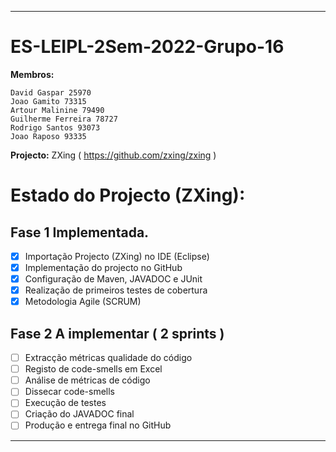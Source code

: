 
-----------------------------------
# ES-LEIPL-2Sem-2022-Grupo-16 #
**Membros:**
```
David Gaspar 25970
Joao Gamito 73315
Artour Malinine 79490
Guilherme Ferreira 78727
Rodrigo Santos 93073
Joao Raposo 93335
```
**Projecto:** ZXing ( https://github.com/zxing/zxing )

# Estado do Projecto (ZXing): #
## Fase 1 Implementada.
  - [x] Importação Projecto (ZXing) no IDE  (Eclipse)
  - [x] Implementação do projecto no GitHub
  - [x] Configuração de Maven, JAVADOC e JUnit
  - [x] Realização de primeiros testes de cobertura
  - [x] Metodologia Agile (SCRUM)
  
## Fase 2 A implementar ( 2 sprints )
  - [ ] Extracção métricas qualidade do código
  - [ ] Registo de code-smells em Excel
  - [ ] Análise de métricas de código
  - [ ] Dissecar code-smells
  - [ ] Execução de testes
  - [ ] Criação do JAVADOC final
  - [ ] Produção e entrega final no GitHub

-----------------------------------
